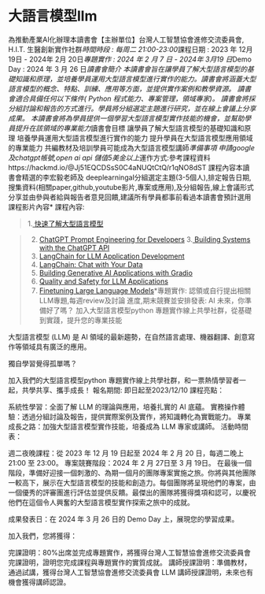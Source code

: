# 大語言模型llm

為推動產業AI化辦理本讀書會【主辦單位】台灣人工智慧協會進修交流委員會, H.I.T. 生醫創新實作社群*時間時段 :   每周二 21:00-23:00*課程日期 :   2023 年 12月19日 - 2024年 2月 20日*專題實作 :   2024 年  2 月 7  日 - 2024年 3月19 日*Demo Day : 2024 年  3 月 26 日*讀書會簡介
本讀書會旨在讓學員了解大型語言模型的基礎知識和原理，並培養學員運用大型語言模型進行實作的能力。讀書會將涵蓋大型語言模型的概念、特點、訓練、應用等方面，並提供實作案例和教學資源。
讀書會適合具備任何以下條件( Python 程式能力、專案管理，領域專家)。
讀書會將採分組討論和報告的方式進行。學員將分組選定主題進行研究，並在線上會議上分享成果。
本讀書會將為學員提供一個學習大型語言模型實作技能的機會，並幫助學員提升在該領域的專業能力*讀書會目標
讓學員了解大型語言模型的基礎知識和原理
培養學員運用大型語言模型進行實作的能力
提升學員在大型語言模型應用領域的專業能力
共編教材及培訓學員可能成為大型語言模型講師*準備事項
申請google 及chatgpt帳號,open ai api 儲值5美金以上*運作方式:參考課程資料https://hackmd.io/@Jj51EQCDSsS0C4aNUQtCtQ/r1qNO8dST
課程內容本讀書會精選的李宏毅老師及  deeplearningaI分組選定主題(3-5個人),排定報告日期,搜集資料(相關paper,github,youtube影片,專案或應用),及分組報告,線上會議形式分享並由參與者給與報告者意見回饋,建議所有學員都事前看過本讀書會預計選用課程影片內容* 課程內容:

>1.[ 快速了解大型語言模型]( https://youtu.be/wG8-IUtqu-s?si=PE3Uhk96y6EOpgow)

>2. [ChatGPT Prompt Engineering for Developers](https://www.deeplearning.ai/short-courses/chatgpt-prompt-engineering-for-developers/)
>3.[ Building Systems with the ChatGPT API](https://www.deeplearning.ai/short-courses/building-systems-with-chatgpt/)
>4. [LangChain for LLM Application Development](https://www.deeplearning.ai/short-courses/langchain-for-llm-application-development/)
>5. [LangChain: Chat with Your Data](https://www.deeplearning.ai/short-courses/langchain-chat-with-your-data/)
>6. [Building Generative AI Applications with Gradio](https://www.deeplearning.ai/short-courses/building-generative-ai-applications-with-gradio/)
>7. [Quality and Safety for LLM Applications](https://www.deeplearning.ai/short-courses/quality-safety-llm-applications/)
>8. [Finetuning Large Language Models](https://www.deeplearning.ai/short-courses/finetuning-large-language-models/)*專題實作:
認領或自行提出相關LLM專題,每週review及討論 進度,期末競賽並安排發表:
AI 未來，你準備好了嗎？
加入大型語言模型python 專題實作線上共學社群，從基礎到實踐，提升您的專業技能

大型語言模型 (LLM) 是 AI 領域的最新趨勢，在自然語言處理、機器翻譯、創意寫作等領域具有廣泛的應用。

獨自學習覺得孤單嗎？

加入我們的大型語言模型python 專題實作線上共學社群，和一票熱情學習者一起，共學共享、攜手成長！
報名期間: 即日起至2023/12/10
課程亮點：

系統性學習：全面了解 LLM 的理論與應用，培養扎實的 AI 底蘊。
實務操作體驗：透過分組討論及報告，提供實際案例及實作，將知識轉化為實戰能力。
專業成長之路：加強大型語言模型實作技能，培養成為 LLM 專家或講師。
活動時間表：

週二夜晚課程：從 2023 年 12 月 19 日起至 2024 年 2 月 20 日，每週二晚上 21:00 至 23:00。
專案競賽階段：2024 年 2 月 27日至 3 月 19日。
在最後一個階段，準備好迎接一個刺激的、為期一個月的團隊專案實施之旅。你將與其他團隊一較高下，展示在大型語言模型的技能和創造力。每個團隊將呈現他們的專案，由一個優秀的評審團進行評估並提供反饋。最傑出的團隊將獲得獎項和認可，以慶祝他們在這個令人興奮的大型語言模型實作探索之旅中的成就。

成果發表日：在 2024 年 3 月 26 日的 Demo Day 上，展現您的學習成果。

加入我們，您將獲得：

完課證明：80%出席並完成專題實作，將獲得台灣人工智慧協會進修交流委員會完課證明，證明您完成課程與專題實作的實質成就。
講師授課證明：準備教材，通過試講，獲得台灣人工智慧協會進修交流委員會 LLM 講師授課證明，未來也有機會獲得講師認證。


